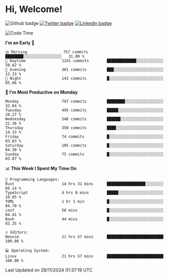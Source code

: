   # Hi, Welcome!
  ![Github badge](https://img.shields.io/github/followers/kraken-afk.svg?style=social&label=Follow&maxAge=2592000)
  [![Twitter badge](https://img.shields.io/badge/-Twitter-00acee?style=flat-square&logo=Twitter&logoColor=white)](https://twitter.com/trshppl)
  [![Linkedin badge](https://img.shields.io/badge/LinkedIn-0077B5?style=flat-square&logo=linkedin&logoColor=white)](https://www.linkedin.com/in/noveanrer)
<!--START_SECTION:waka-->
![Code Time](http://img.shields.io/badge/Code%20Time-474%20hrs%205%20mins-blue)

**I'm an Early 🐤** 

```text
🌞 Morning                757 commits         ████████░░░░░░░░░░░░░░░░░   31.00 % 
🌆 Daytime                1241 commits        █████████████░░░░░░░░░░░░   50.82 % 
🌃 Evening                301 commits         ███░░░░░░░░░░░░░░░░░░░░░░   12.33 % 
🌙 Night                  143 commits         █░░░░░░░░░░░░░░░░░░░░░░░░   05.86 % 
```
📅 **I'm Most Productive on Monday** 

```text
Monday                   797 commits         ████████░░░░░░░░░░░░░░░░░   32.64 % 
Tuesday                  495 commits         █████░░░░░░░░░░░░░░░░░░░░   20.27 % 
Wednesday                546 commits         ██████░░░░░░░░░░░░░░░░░░░   22.36 % 
Thursday                 350 commits         ████░░░░░░░░░░░░░░░░░░░░░   14.33 % 
Friday                   74 commits          █░░░░░░░░░░░░░░░░░░░░░░░░   03.03 % 
Saturday                 105 commits         █░░░░░░░░░░░░░░░░░░░░░░░░   04.30 % 
Sunday                   75 commits          █░░░░░░░░░░░░░░░░░░░░░░░░   03.07 % 
```


📊 **This Week I Spent My Time On** 

```text
💬 Programming Languages: 
Rust                     14 hrs 31 mins      █████████████████░░░░░░░░   66.14 % 
TypeScript               4 hrs 8 mins        █████░░░░░░░░░░░░░░░░░░░░   18.85 % 
TOML                     1 hr 1 min          █░░░░░░░░░░░░░░░░░░░░░░░░   04.70 % 
conf                     58 mins             █░░░░░░░░░░░░░░░░░░░░░░░░   04.41 % 
Bash                     44 mins             █░░░░░░░░░░░░░░░░░░░░░░░░   03.35 % 

🔥 Editors: 
Neovim                   21 hrs 57 mins      █████████████████████████   100.00 % 

💻 Operating System: 
Linux                    21 hrs 57 mins      █████████████████████████   100.00 % 
```


 Last Updated on 28/11/2024 01:37:19 UTC
<!--END_SECTION:waka-->